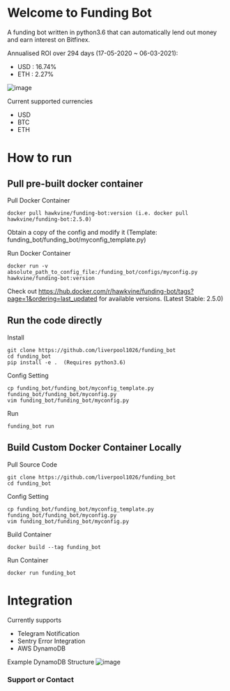 # Welcome to Funding Bot

A funding bot written in python3.6 that can automatically lend out money and earn interest on Bitfinex.

Annualised ROI over 294 days (17-05-2020 ~ 06-03-2021):
- USD : 16.74%
- ETH : 2.27%

![image](https://user-images.githubusercontent.com/29122286/110626592-a7a7f780-81ec-11eb-8348-b480a9d5301a.png)

Current supported currencies

- USD
- BTC
- ETH

# How to run

## Pull pre-built docker container

Pull Docker Container
```
docker pull hawkvine/funding-bot:version (i.e. docker pull hawkvine/funding-bot:2.5.0)
```

Obtain a copy of the config and modify it (Template: funding_bot/funding_bot/myconfig_template.py)

Run Docker Container
```
docker run -v absolute_path_to_config_file:/funding_bot/configs/myconfig.py hawkvine/funding-bot:version
```

Check out https://hub.docker.com/r/hawkvine/funding-bot/tags?page=1&ordering=last_updated for available versions. (Latest Stable: 2.5.0)

## Run the code directly

Install
```
git clone https://github.com/liverpool1026/funding_bot
cd funding_bot
pip install -e .  (Requires python3.6)
```

Config Setting
```
cp funding_bot/funding_bot/myconfig_template.py funding_bot/funding_bot/myconfig.py
vim funding_bot/funding_bot/myconfig.py
```

Run
```
funding_bot run
```

## Build Custom Docker Container Locally

Pull Source Code
```
git clone https://github.com/liverpool1026/funding_bot
cd funding_bot
```

Config Setting
```
cp funding_bot/funding_bot/myconfig_template.py funding_bot/funding_bot/myconfig.py
vim funding_bot/funding_bot/myconfig.py
```

Build Container
```
docker build --tag funding_bot 
```

Run Container
```
docker run funding_bot
```

# Integration

Currently supports
- Telegram Notification
- Sentry Error Integration
- AWS DynamoDB

Example DynamoDB Structure
![image](https://user-images.githubusercontent.com/29122286/111640383-e28ed880-8847-11eb-8e2c-cc30eb12c02f.png)


### Support or Contact

